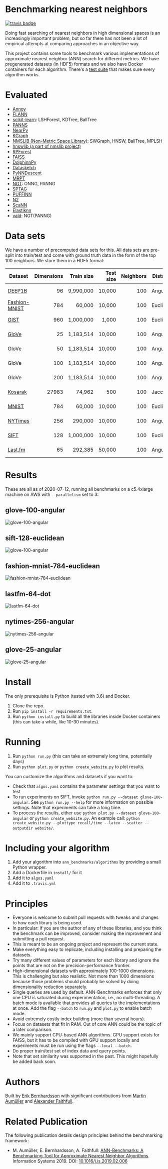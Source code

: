 Benchmarking nearest neighbors
==============================

[![travis badge](https://img.shields.io/travis/erikbern/ann-benchmarks/master.svg?style=flat)](https://travis-ci.org/erikbern/ann-benchmarks)

Doing fast searching of nearest neighbors in high dimensional spaces is an increasingly important problem, but so far there has not been a lot of empirical attempts at comparing approaches in an objective way.

This project contains some tools to benchmark various implementations of approximate nearest neighbor (ANN) search for different metrics. We have pregenerated datasets (in HDF5) formats and we also have Docker containers for each algorithm. There's a [test suite](https://travis-ci.org/erikbern/ann-benchmarks) that makes sure every algorithm works.

Evaluated
=========

* [Annoy](https://github.com/spotify/annoy)
* [FLANN](http://www.cs.ubc.ca/research/flann/)
* [scikit-learn](http://scikit-learn.org/stable/modules/neighbors.html): LSHForest, KDTree, BallTree
* [PANNS](https://github.com/ryanrhymes/panns)
* [NearPy](http://pixelogik.github.io/NearPy/)
* [KGraph](https://github.com/aaalgo/kgraph)
* [NMSLIB (Non-Metric Space Library)](https://github.com/nmslib/nmslib): SWGraph, HNSW, BallTree, MPLSH
* [hnswlib (a part of nmslib project)](https://github.com/nmslib/hnsw)
* [RPForest](https://github.com/lyst/rpforest)
* [FAISS](https://github.com/facebookresearch/faiss.git)
* [DolphinnPy](https://github.com/ipsarros/DolphinnPy)
* [Datasketch](https://github.com/ekzhu/datasketch)
* [PyNNDescent](https://github.com/lmcinnes/pynndescent)
* [MRPT](https://github.com/teemupitkanen/mrpt)
* [NGT](https://github.com/yahoojapan/NGT): ONNG, PANNG
* [SPTAG](https://github.com/microsoft/SPTAG)
* [PUFFINN](https://github.com/puffinn/puffinn)
* [N2](https://github.com/kakao/n2)
* [ScaNN](https://github.com/google-research/google-research/tree/master/scann)
* [Elastiknn](https://github.com/alexklibisz/elastiknn)
* [vald](https://github.com/vdaas/vald): NGT(PANNG)

Data sets
=========

We have a number of precomputed data sets for this. All data sets are pre-split into train/test and come with ground truth data in the form of the top 100 neighbors. We store them in a HDF5 format:

| Dataset                                                           | Dimensions | Train size | Test size | Neighbors | Distance  | Download                                                                   |
| ----------------------------------------------------------------- | ---------: | ---------: | --------: | --------: | --------- | -------------------------------------------------------------------------- |
| [DEEP1B](http://sites.skoltech.ru/compvision/noimi/)              |         96 |  9,990,000 |    10,000 |       100 | Angular   | [HDF5](http://ann-benchmarks.com/deep-image-96-angular.hdf5) (3.6GB)
| [Fashion-MNIST](https://github.com/zalandoresearch/fashion-mnist) |        784 |     60,000 |    10,000 |       100 | Euclidean | [HDF5](http://ann-benchmarks.com/fashion-mnist-784-euclidean.hdf5) (217MB) |
| [GIST](http://corpus-texmex.irisa.fr/)                            |        960 |  1,000,000 |     1,000 |       100 | Euclidean | [HDF5](http://ann-benchmarks.com/gist-960-euclidean.hdf5) (3.6GB)          |
| [GloVe](http://nlp.stanford.edu/projects/glove/)                  |         25 |  1,183,514 |    10,000 |       100 | Angular   | [HDF5](http://ann-benchmarks.com/glove-25-angular.hdf5) (121MB)            |
| GloVe                                                             |         50 |  1,183,514 |    10,000 |       100 | Angular   | [HDF5](http://ann-benchmarks.com/glove-50-angular.hdf5) (235MB)            |
| GloVe                                                             |        100 |  1,183,514 |    10,000 |       100 | Angular   | [HDF5](http://ann-benchmarks.com/glove-100-angular.hdf5) (463MB)           |
| GloVe                                                             |        200 |  1,183,514 |    10,000 |       100 | Angular   | [HDF5](http://ann-benchmarks.com/glove-200-angular.hdf5) (918MB)           |
| [Kosarak](http://fimi.uantwerpen.be/data/)                        |      27983 |     74,962 |       500 |       100 | Jaccard   | [HDF5](http://ann-benchmarks.com/kosarak-jaccard.hdf5) (2.0GB)             |
| [MNIST](http://yann.lecun.com/exdb/mnist/)                        |        784 |     60,000 |    10,000 |       100 | Euclidean | [HDF5](http://ann-benchmarks.com/mnist-784-euclidean.hdf5) (217MB)         |
| [NYTimes](https://archive.ics.uci.edu/ml/datasets/bag+of+words)   |        256 |    290,000 |    10,000 |       100 | Angular   | [HDF5](http://ann-benchmarks.com/nytimes-256-angular.hdf5) (301MB)         |
| [SIFT](https://corpus-texmex.irisa.fr/)                           |        128 |  1,000,000 |    10,000 |       100 | Euclidean | [HDF5](http://ann-benchmarks.com/sift-128-euclidean.hdf5) (501MB)          |
| [Last.fm](https://github.com/erikbern/ann-benchmarks/pull/91)     |         65 |    292,385 |    50,000 |       100 | Angular   | [HDF5](http://ann-benchmarks.com/lastfm-64-dot.hdf5) (135MB)               |

Results
=======

These are all as of 2020-07-12, running all benchmarks on a c5.4xlarge machine on AWS with `--parallelism` set to 3:

glove-100-angular
-----------------

![glove-100-angular](https://raw.github.com/erikbern/ann-benchmarks/master/results/glove-100-angular.png)

sift-128-euclidean
------------------

![glove-100-angular](https://raw.github.com/erikbern/ann-benchmarks/master/results/sift-128-euclidean.png)

fashion-mnist-784-euclidean
---------------------------

![fashion-mnist-784-euclidean](https://raw.github.com/erikbern/ann-benchmarks/master/results/fashion-mnist-784-euclidean.png)

lastfm-64-dot
------------------

![lastfm-64-dot](https://raw.github.com/erikbern/ann-benchmarks/master/results/lastfm-64-dot.png)

nytimes-256-angular
-------------------

![nytimes-256-angular](https://raw.github.com/erikbern/ann-benchmarks/master/results/nytimes-256-angular.png)

glove-25-angular
----------------

![glove-25-angular](https://raw.github.com/erikbern/ann-benchmarks/master/results/glove-25-angular.png)

Install
=======

The only prerequisite is Python (tested with 3.6) and Docker.

1. Clone the repo.
2. Run `pip install -r requirements.txt`.
3. Run `python install.py` to build all the libraries inside Docker containers (this can take a while, like 10-30 minutes).

Running
=======

1. Run `python run.py` (this can take an extremely long time, potentially days)
2. Run `python plot.py` or `python create_website.py` to plot results.

You can customize the algorithms and datasets if you want to:

* Check that `algos.yaml` contains the parameter settings that you want to test
* To run experiments on SIFT, invoke `python run.py --dataset glove-100-angular`. See `python run.py --help` for more information on possible settings. Note that experiments can take a long time. 
* To process the results, either use `python plot.py --dataset glove-100-angular` or `python create_website.py`. An example call: `python create_website.py --plottype recall/time --latex --scatter --outputdir website/`. 

Including your algorithm
========================

1. Add your algorithm into `ann_benchmarks/algorithms` by providing a small Python wrapper.
2. Add a Dockerfile in `install/` for it
3. Add it to `algos.yaml`
4. Add it to `.travis.yml`

Principles
==========

* Everyone is welcome to submit pull requests with tweaks and changes to how each library is being used.
* In particular: if you are the author of any of these libraries, and you think the benchmark can be improved, consider making the improvement and submitting a pull request.
* This is meant to be an ongoing project and represent the current state.
* Make everything easy to replicate, including installing and preparing the datasets.
* Try many different values of parameters for each library and ignore the points that are not on the precision-performance frontier.
* High-dimensional datasets with approximately 100-1000 dimensions. This is challenging but also realistic. Not more than 1000 dimensions because those problems should probably be solved by doing dimensionality reduction separately.
* Single queries are used by default. ANN-Benchmarks enforces that only one CPU is saturated during experimentation, i.e., no multi-threading. A batch mode is available that provides all queries to the implementations at once. Add the flag `--batch` to `run.py` and `plot.py` to enable batch mode. 
* Avoid extremely costly index building (more than several hours).
* Focus on datasets that fit in RAM. Out of core ANN could be the topic of a later comparison.
* We mainly support CPU-based ANN algorithms. GPU support exists for FAISS, but it has to be compiled with GPU support locally and experiments must be run using the flags `--local --batch`. 
* Do proper train/test set of index data and query points.
* Note that set similarity was supported in the past. This might hopefully be added back soon.


Authors
=======

Built by [Erik Bernhardsson](https://erikbern.com) with significant contributions from [Martin Aumüller](http://itu.dk/people/maau/) and [Alexander Faithfull](https://github.com/ale-f).

Related Publication
==================

The following publication details design principles behind the benchmarking framework: 

- M. Aumüller, E. Bernhardsson, A. Faithfull:
[ANN-Benchmarks: A Benchmarking Tool for Approximate Nearest Neighbor Algorithms](https://arxiv.org/abs/1807.05614). Information Systems 2019. DOI: [10.1016/j.is.2019.02.006](https://doi.org/10.1016/j.is.2019.02.006)
